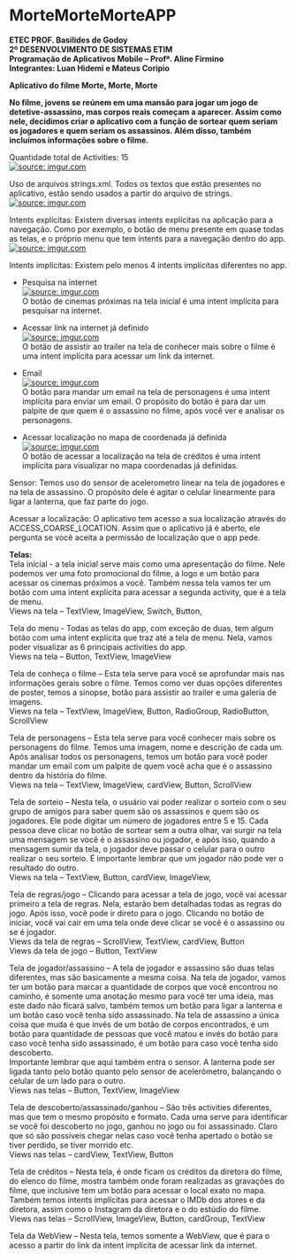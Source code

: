 # MorteMorteMorteAPP

<strong>ETEC PROF. Basilides de Godoy<br>
2º DESENVOLVIMENTO DE SISTEMAS ETIM<br>
Programação de Aplicativos Mobile – Profª. Aline Firmino<br>
Integrantes: Luan Hidemi e Mateus Coripio

Aplicativo do filme Morte, Morte, Morte

No filme, jovens se reúnem em uma mansão para jogar um jogo de detetive-assassino, mas corpos reais começam a aparecer. 
Assim como nele, decidimos criar o aplicativo com a função de sortear quem seriam os jogadores e quem seriam os assassinos. Além disso, também incluímos informações sobre o filme.</strong>

Quantidade total de Activities: 15<br>
<a href="https://imgur.com/GQRc7gv"><img src="https://i.imgur.com/GQRc7gv.png" title="source: imgur.com" /></a>

Uso de arquivos strings.xml. Todos os textos que estão presentes no aplicativo, estão sendo usados a partir do arquivo de strings.<br>
<a href="https://imgur.com/srXN87M"><img src="https://i.imgur.com/srXN87M.png" title="source: imgur.com" /></a>
 

Intents explícitas: Existem diversas intents explícitas na aplicação para a navegação.
Como por exemplo, o botão de menu presente em quase todas as telas, e o próprio menu que tem intents para a navegação dentro do app.<br>
<a href="https://imgur.com/40R8yff"><img src="https://i.imgur.com/40R8yff.png" title="source: imgur.com" /></a>
 


Intents implícitas: Existem pelo menos 4 intents implícitas diferentes no app.
- Pesquisa na internet<br>
<a href="https://imgur.com/gr8dv9W"><img src="https://i.imgur.com/gr8dv9W.png" title="source: imgur.com" /></a><br>
O botão de cinemas próximas na tela inicial é uma intent implícita para pesquisar na internet.

- Acessar link na internet já definido<br>
<a href="https://imgur.com/8EbVqAH"><img src="https://i.imgur.com/8EbVqAH.png" title="source: imgur.com" /></a> <br>
O botão de assistir ao trailer na tela de conhecer mais sobre o filme é uma intent implícita para acessar um link da internet.

- Email<br>
<a href="https://imgur.com/pS5ktvK"><img src="https://i.imgur.com/pS5ktvK.png" title="source: imgur.com" /></a><br>
O botão para mandar um email na tela de personagens é uma intent implícita para enviar um email. O propósito do botão é para dar um palpite de que quem é o assassino no filme, após você ver e analisar os personagens.

- Acessar localização no mapa de coordenada já definida<br>
<a href="https://imgur.com/QLIBQWO"><img src="https://i.imgur.com/QLIBQWO.jpg" title="source: imgur.com" /></a><br>
O botão de acessar a localização na tela de créditos é uma intent implícita para visualizar no mapa coordenadas já definidas. 

Sensor: Temos uso do sensor de acelerometro linear na tela de jogadores e na tela de assassino. O propósito dele é agitar o celular linearmente para ligar a lanterna, que faz parte do jogo.

Acessar a localização: O aplicativo tem acesso a sua localização através do ACCESS_COARSE_LOCATION. Assim que o aplicativo já é aberto, ele pergunta se você aceita a permissão de localização que o app pede.

<strong>Telas:</strong><br>
Tela inicial -
a tela inicial serve mais como uma apresentação do filme. Nele podemos ver uma foto promocional do filme, a logo e um botão para acessar os cinemas próximos a você. Também nessa tela vamos ter um botão com uma intent explícita para acessar a segunda activity, que é a tela de menu.<br>
Views na tela – TextView, ImageView, Switch, Button, 

Tela do menu - 
Todas as telas do app, com exceção de duas, tem algum botão com uma intent explícita que traz até a tela de menu. Nela, vamos poder visualizar as 6 principais activities do app.<br>
Views na tela – Button, TextView, ImageView

Tela de conheça o filme – 
Esta tela serve para você se aprofundar mais nas informações gerais sobre o filme. Temos como ver duas opções diferentes de poster, temos a sinopse, botão para assistir ao trailer e uma galeria de imagens.<br>
Views na tela – TextView, ImageView, Button, RadioGroup, RadioButton, ScrollView

Tela de personagens –
Esta tela serve para você conhecer mais sobre os personagens do filme. Temos uma imagem, nome e descrição de cada um. Após analisar todos os personagens, temos um botão para você poder mandar um email com um palpite de quem você acha que é o assassino dentro da história do filme.<br>
Views na tela – TextView, ImageView, cardView, Button, ScrollView

Tela de sorteio –
Nesta tela, o usuário vai poder realizar o sorteio com o seu grupo de amigos para saber quem são os assassinos e quem são os jogadores. Ele pode digitar um número de jogadores entre 5 e 15. Cada pessoa deve clicar no botão de sortear sem a outra olhar, vai surgir na tela uma mensagem se você é o assassino ou jogador, e após isso, quando a mensagem sumir da tela, o jogador deve passar o celular para o outro realizar o seu sorteio. É importante lembrar que um jogador não pode ver o resultado do outro. <br>
Views na tela – TextView, Button, cardView, ImageView, 

Tela de regras/jogo –
Clicando para acessar a tela de jogo, você vai acessar primeiro a tela de regras. Nela, estarão bem detalhadas todas as regras do jogo. Após isso, você pode ir direto para o jogo. Clicando no botão de iniciar, você vai cair em uma tela onde deve clicar se você é o assassino ou se é jogador. <br>
Views da tela de regras – ScrollView, TextView, cardView, Button<br>
Views da tela de jogo – Button, TextView

Tela de jogador/assassino – 
A tela de jogador e assassino são duas telas diferentes, mas são basicamente a mesma coisa. Na tela de jogador, vamos ter um botão para marcar a quantidade de corpos que você encontrou no caminho, é somente uma anotação mesmo para você ter uma ideia, mas este dado não ficará salvo, também temos um botão para ligar a lanterna e um botão caso você tenha sido assassinado. Na tela de assassino a única coisa que muda é que invés de um botão de corpos encontrados, é um botão para quantidade de pessoas que você matou e invés do botão para caso você tenha sido assassinado, é um botão para caso você tenha sido descoberto.<br> 
Importante lembrar que aqui também entra o sensor. A lanterna pode ser ligada tanto pelo botão quanto pelo sensor de acelerômetro, balançando o celular de um lado para o outro.<br>
Views nas telas – Button, TextView, ImageView

Tela de descoberto/assassinado/ganhou – 
São três activities diferentes, mas que tem o mesmo propósito e formato. Cada uma serve para identificar se você foi descoberto no jogo, ganhou no jogo ou foi assassinado. Claro que só são possíveis chegar nelas caso você tenha apertado o botão se tiver perdido, se tiver morrido etc.<br>
Views nas telas – cardView, TextView, Button

Tela de créditos –
Nesta tela, é onde ficam os créditos da diretora do filme, do elenco do filme, mostra também onde foram realizadas as gravações do filme, que inclusive tem um botão para acessar o local exato no mapa. Também temos intents implícitas para acessar o IMDb dos atores e da diretora, assim como o Instagram da diretora e o do estúdio do filme.<br>
Views nas telas – ScrollView, ImageView, Button, cardGroup, TextView

Tela da WebView –
Nesta tela, temos somente a WebView, que é para o acesso a partir do link da intent implícita de acessar link da internet.
